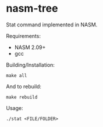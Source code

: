 nasm-tree
=========

Stat command implemented in NASM.

Requirements:

- NASM 2.09+
- gcc

Building/Installation:

    make all

And to rebuild:

    make rebuild

Usage: 

    ./stat <FILE/FOLDER>
